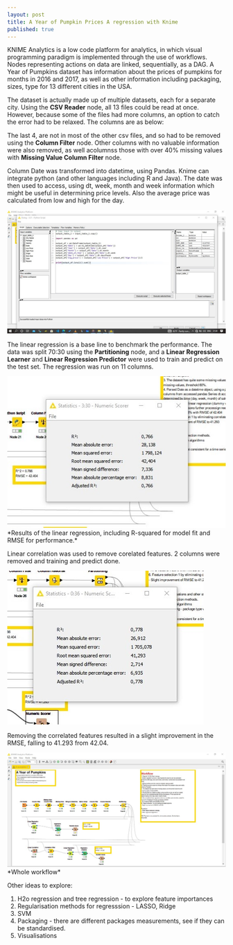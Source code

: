 ```yaml
---
layout: post
title: A Year of Pumpkin Prices A regression with Knime
published: true
---
```

KNIME Analytics is a low code platform for analytics, in which visual programming paradigm is implemented through the use of workflows. Nodes representing actions on data are linked, sequentially, as a DAG. A Year of Pumpkins dataset has information about the prices of pumpkins for months in 2016 and 2017, as well as other information including packaging, sizes, type for 13 different cities in the USA. 

The dataset is actually made up of multiple datasets, each for a separate city. Using the **CSV Reader** node, all 13 files could be read at once. However, because some of the files had more columns, an option to catch the error had to be relaxed.
The columns are as below:

[](./images/knime1/columns.jpg)

The last 4, are not in most of the other csv files, and so had to be removed using the **Column Filter** node. Other columns with no valuable information were also removed, as well acolumnss those with over 40% missing values with **Missing Value Column Filter** node. 

Column Date was transformed into datetime, using Pandas. Knime can integrate python (and other languages including R and Java). The date was then used to access, using dt, week, month and week information which might be useful in determining price levels. Also the average price was calculated from low and high for the day. 

<img src="https://github.com/leonardmutambanengwe/leonardblog/blob/master/images/knime1/py_script.jpg">

The linear regression is a base line to benchmark the performance. The data was split 70:30 using the **Partitioning** node, and a **Linear Regression Learner** and **Linear Regression Predictor** were used to train and predict on the test set.
The regression was run on 11 columns. 

<img src="https://github.com/leonardmutambanengwe/leonardblog/blob/master/images/knime1/results1.jpg">
*Results of the linear regression, including R-squared for model fit and RMSE for performance.* 

Linear correlation was used to remove corelated features. 2 columns were removed and training and predict done.

<img src="https://github.com/leonardmutambanengwe/leonardblog/blob/master/images/knime1/results2.jpg">

Removing the correlated features resulted in a slight improvement in the RMSE, falling to 41.293 from 42.04. 

<img src="https://github.com/leonardmutambanengwe/leonardblog/blob/master/images/knime1/pumpkins_shot.jpg">
*Whole workflow*

Other ideas to explore:
1. H2o regression and tree regression - to explore feature importances 
2. Regularisation methods for regresssion - LASSO, Ridge
3. SVM
4. Packaging - there are different packages measurements, see if they can be standardised.
5. Visualisations
